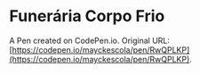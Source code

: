 # Funerária Corpo Frio

A Pen created on CodePen.io. Original URL: [https://codepen.io/mayckescola/pen/RwQPLKP](https://codepen.io/mayckescola/pen/RwQPLKP).


